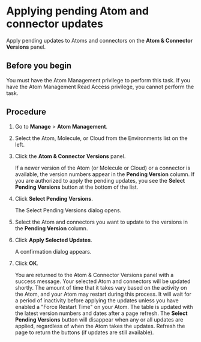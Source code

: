 # Applying pending Atom and connector updates 

<head>
  <meta name="guidename" content="Integration"/>
  <meta name="context" content="GUID-420c313b-ae24-42e8-8a4c-b6b957d7ce67"/>
</head>


Apply pending updates to Atoms and connectors on the **Atom & Connector Versions** panel.

## Before you begin

You must have the Atom Management privilege to perform this task. If you have the Atom Management Read Access privilege, you cannot perform the task.

## Procedure

1.  Go to **Manage** \> **Atom Management**.

2.  Select the Atom, Molecule, or Cloud from the Environments list on the left.

3.  Click the **Atom & Connector Versions** panel.

    If a newer version of the Atom \(or Molecule or Cloud\) or a connector is available, the version numbers appear in the **Pending Version** column. If you are authorized to apply the pending updates, you see the **Select Pending Versions** button at the bottom of the list.

4.  Click **Select Pending Versions**.

    The Select Pending Versions dialog opens.

5.  Select the Atom and connectors you want to update to the versions in the **Pending Version** column.

6.  Click **Apply Selected Updates**.

    A confirmation dialog appears.

7.  Click **OK**.

    You are returned to the Atom & Connector Versions panel with a success message. Your selected Atom and connectors will be updated shortly. The amount of time that it takes vary based on the activity on the Atom, and your Atom may restart during this process. It will wait for a period of inactivity before applying the updates unless you have enabled a "Force Restart Time" on your Atom. The table is updated with the latest version numbers and dates after a page refresh. The **Select Pending Versions** button will disappear when any or all updates are applied, regardless of when the Atom takes the updates. Refresh the page to return the buttons \(if updates are still available\).